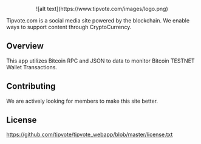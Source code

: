 
<p align="center">
![alt text](https://www.tipvote.com/images/logo.png)
</p>
 	
Tipvote.com is a social media site powered by the blockchain.  We enable ways to support content through CryptoCurrency.
 	
 	
## Overview
This app utilizes Bitcoin RPC and JSON to data to monitor Bitcoin TESTNET Wallet Transactions.  


## Contributing

We are actively looking for members to make this site better.

## License
https://github.com/tipvote/tipvote_webapp/blob/master/license.txt